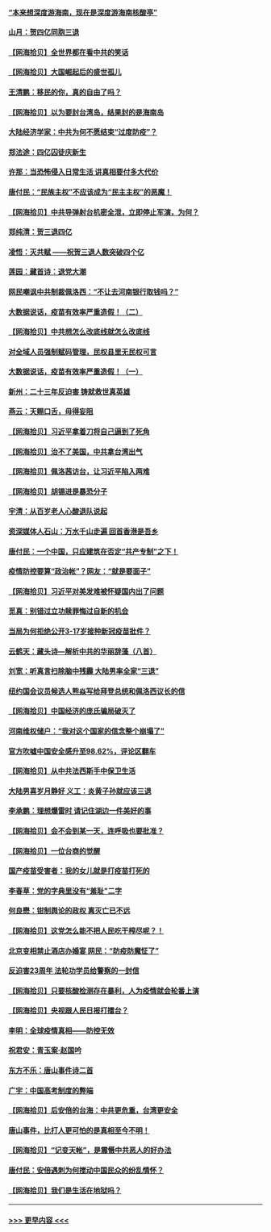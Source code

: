 #### [“本来想深度游海南，现在是深度游海南核酸亭”](../pages/nsc993/n13800984.md?t=08130151) 
#### [山月：贺四亿同胞三退](../pages/nsc993/n13800880.md?t=08130151) 
#### [【网海拾贝】全世界都在看中共的笑话](../pages/nsc993/n13800211.md?t=08130151) 
#### [【网海拾贝】大国崛起后的盛世孤儿](../pages/nsc993/n13799372.md?t=08130151) 
#### [王清鹏：移民的你，真的自由了吗？](../pages/nsc993/n13798677.md?t=08130151) 
#### [【网海拾贝】以为要封台湾岛，结果封的是海南岛](../pages/nsc993/n13798660.md?t=08130151) 
#### [大陆经济学家：中共为何不愿结束“过度防疫”？](../pages/nsc993/n13798649.md?t=08130151) 
#### [郑法途：四亿囚徒庆新生](../pages/nsc993/n13798448.md?t=08130151) 
#### [许那：当恐怖侵入日常生活 讲真相要付多大代价](../pages/nsc993/n13798299.md?t=08130151) 
#### [唐付民：“民族主权”不应该成为“民主主权”的恶魔！](../pages/nsc993/n13798069.md?t=08130151) 
#### [【网海拾贝】中共导弹射台机密全泄，立即停止军演，为何？](../pages/nsc993/n13798031.md?t=08130151) 
#### [郑纯清：贺三退四亿](../pages/nsc993/n13797364.md?t=08130151) 
#### [凌悟：灭共赋 ——祝贺三退人数突破四个亿](../pages/nsc993/n13797331.md?t=08130151) 
#### [莲园：藏首诗：退党大潮](../pages/nsc993/n13797328.md?t=08130151) 
#### [网民嘲讽中共制裁佩洛西：“不让去河南银行取钱吗？”](../pages/nsc993/n13797313.md?t=08130151) 
#### [大数据说话，疫苗有效率严重造假！（二）](../pages/nsc993/n13797139.md?t=08130151) 
#### [【网海拾贝】中共想怎么改底线就怎么改底线](../pages/nsc993/n13796911.md?t=08130151) 
#### [对全域人员强制赋码管理，民权县里无民权可言](../pages/nsc993/n13796640.md?t=08130151) 
#### [大数据说话，疫苗有效率严重造假！（一）](../pages/nsc993/n13796318.md?t=08130151) 
#### [新州：二十三年反迫害 铸就救世真英雄](../pages/nsc993/n13796295.md?t=08130151) 
#### [燕云：天赐口舌，毋得妄阻](../pages/nsc993/n13796291.md?t=08130151) 
#### [【网海拾贝】习近平拿着刀将自己逼到了死角](../pages/nsc993/n13796240.md?t=08130151) 
#### [【网海拾贝】治不了美国，中共拿台湾出气](../pages/nsc993/n13795333.md?t=08130151) 
#### [【网海拾贝】佩洛茜访台，让习近平陷入两难](../pages/nsc993/n13794584.md?t=08130151) 
#### [【网海拾贝】胡锡进是暴恐分子](../pages/nsc993/n13793871.md?t=08130151) 
#### [宇清：从百岁老人心酸退队说起](../pages/nsc993/n13793811.md?t=08130151) 
#### [资深媒体人石山：万水千山走遍 回首香港是吾乡](../pages/nsc993/n13793455.md?t=08130151) 
#### [唐付民：一个中国，只应建筑在否定“共产专制”之下！](../pages/nsc993/n13793104.md?t=08130151) 
#### [疫情防控要算“政治帐”？网友：“就是要面子”](../pages/nsc993/n13793078.md?t=08130151) 
#### [【网海拾贝】习近平对美发难被怀疑国内出了问题](../pages/nsc993/n13792623.md?t=08130151) 
#### [觅真：别错过立功赎罪悔过自新的机会](../pages/nsc993/n13792611.md?t=08130151) 
#### [当局为何拒绝公开3-17岁接种新冠疫苗批件？](../pages/nsc993/n13792608.md?t=08130151) 
#### [云鹤天：藏头诗—解析中共的华丽辞藻（八首）](../pages/nsc993/n13792599.md?t=08130151) 
#### [刘宽：听真言扫除脑中残霾 大陆男率全家“三退”](../pages/nsc993/n13792592.md?t=08130151) 
#### [纽约国会议员候选人熊焱写给拜登总统和佩洛西议长的信](../pages/nsc993/n13792165.md?t=08130151) 
#### [【网海拾贝】中国经济的庞氏骗局破灭了](../pages/nsc993/n13792098.md?t=08130151) 
#### [河南维权储户：“我对这个国家的信念整个崩塌了”](../pages/nsc993/n13791473.md?t=08130151) 
#### [官方吹嘘中国安全感升至98.62%，评论区翻车](../pages/nsc993/n13790750.md?t=08130151) 
#### [【网海拾贝】从中共法西斯手中保卫生活](../pages/nsc993/n13790641.md?t=08130151) 
#### [大陆男喜岁月静好 义工：炎黄子孙就应该三退](../pages/nsc993/n13789824.md?t=08130151) 
#### [李承鹏：理想爆雷时 请记住湖边一件美好的事](../pages/nsc993/n13789582.md?t=08130151) 
#### [【网海拾贝】会不会到某一天，连呼吸也要批准？](../pages/nsc993/n13789120.md?t=08130151) 
#### [【网海拾贝】一位台商的觉醒](../pages/nsc993/n13788445.md?t=08130151) 
#### [国产疫苗受害者：我的女儿就是打疫苗打死的](../pages/nsc993/n13788390.md?t=08130151) 
#### [李春草：党的字典里没有“羞耻”二字](../pages/nsc993/n13787659.md?t=08130151) 
#### [何良懋：钳制舆论的政权 离灭亡已不远](../pages/nsc993/n13786910.md?t=08130151) 
#### [【网海拾贝】这党怎么能不把人民吃干榨尽呢？！](../pages/nsc993/n13785978.md?t=08130151) 
#### [北京变相禁止酒店办婚宴 网民：“防疫防魔怔了”](../pages/nsc993/n13785973.md?t=08130151) 
#### [反迫害23周年 法轮功学员给警察的一封信](../pages/nsc993/n13785419.md?t=08130151) 
#### [【网海拾贝】只要核酸检测存在暴利，人为疫情就会轮番上演](../pages/nsc993/n13785150.md?t=08130151) 
#### [【网海拾贝】央视跟人民日报打擂台？](../pages/nsc993/n13784361.md?t=08130151) 
#### [李明：全球疫情真相——防控无效](../pages/nsc993/n13783482.md?t=08130151) 
#### [祝君安：青玉案·赵国吟](../pages/nsc993/n13783576.md?t=08130151) 
#### [东方不乐：唐山事件诗二首](../pages/nsc993/n13783559.md?t=08130151) 
#### [广宇：中国高考制度的弊端](../pages/nsc993/n13783352.md?t=08130151) 
#### [【网海拾贝】后安倍的台海：中共更危重，台湾更安全](../pages/nsc993/n13783340.md?t=08130151) 
#### [唐山事件，比打人更可怕的是真相至今不明！](../pages/nsc993/n13783297.md?t=08130151) 
#### [【网海拾贝】“记变天帐”，是震慑中共恶人的好办法](../pages/nsc993/n13782737.md?t=08130151) 
#### [唐付民：安倍遇刺为何搅动中国民众的纷乱情怀？](../pages/nsc993/n13782127.md?t=08130151) 
#### [【网海拾贝】我们是生活在地狱吗？](../pages/nsc993/n13782053.md?t=08130151) 

----
#### [ >>> 更早内容 <<< ](../indexes/nsc993-earlier.md)
